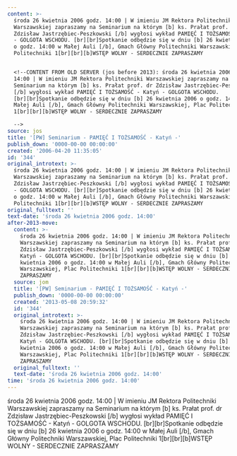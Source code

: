```yaml
---
content: >-
  środa 26 kwietnia 2006 godz. 14:00 | W imieniu JM Rektora Politechniki
  Warszawskiej zapraszamy na Seminarium na którym [b] ks. Prałat prof. dr
  Zdzisław Jastrzębiec-Peszkowski [/b] wygłosi wykład PAMIĘĆ I TOŻSAMOŚĆ - Katyń
  - GOLGOTA WSCHODU. [br][br]Spotkanie odbędzie się w dniu [b] 26 kwietnia 2006
  o godz. 14:00 w Małej Auli [/b], Gmach Główny Politechniki Warszawskiej, Plac
  Politechniki 1[br][br][b]WSTĘP WOLNY - SERDECZNIE ZAPRASZAMY


  <!--CONTENT FROM OLD SERVER (jos before 2013): środa 26 kwietnia 2006 godz.
  14:00 | W imieniu JM Rektora Politechniki Warszawskiej zapraszamy na
  Seminarium na którym [b] ks. Prałat prof. dr Zdzisław Jastrzębiec-Peszkowski
  [/b] wygłosi wykład PAMIĘĆ I TOŻSAMOŚĆ - Katyń - GOLGOTA WSCHODU.
  [br][br]Spotkanie odbędzie się w dniu [b] 26 kwietnia 2006 o godz. 14:00 w
  Małej Auli [/b], Gmach Główny Politechniki Warszawskiej, Plac Politechniki
  1[br][br][b]WSTĘP WOLNY - SERDECZNIE ZAPRASZAMY

  -->
source: jos
title: '[PW] Seminarium - PAMIĘĆ I TOŻSAMOŚĆ - Katyń -'
publish_down: '0000-00-00 00:00:00'
created: '2006-04-20 11:35:05'
id: '344'
original_introtext: >-
  środa 26 kwietnia 2006 godz. 14:00 | W imieniu JM Rektora Politechniki
  Warszawskiej zapraszamy na Seminarium na którym [b] ks. Prałat prof. dr
  Zdzisław Jastrzębiec-Peszkowski [/b] wygłosi wykład PAMIĘĆ I TOŻSAMOŚĆ - Katyń
  - GOLGOTA WSCHODU. [br][br]Spotkanie odbędzie się w dniu [b] 26 kwietnia 2006
  o godz. 14:00 w Małej Auli [/b], Gmach Główny Politechniki Warszawskiej, Plac
  Politechniki 1[br][br][b]WSTĘP WOLNY - SERDECZNIE ZAPRASZAMY
original_fulltext: ''
text-date: 'środa 26 kwietnia 2006 godz. 14:00'
after-2013-move:
  content: >-
    środa 26 kwietnia 2006 godz. 14:00 | W imieniu JM Rektora Politechniki
    Warszawskiej zapraszamy na Seminarium na którym [b] ks. Prałat prof. dr
    Zdzisław Jastrzębiec-Peszkowski [/b] wygłosi wykład PAMIĘĆ I TOŻSAMOŚĆ -
    Katyń - GOLGOTA WSCHODU. [br][br]Spotkanie odbędzie się w dniu [b] 26
    kwietnia 2006 o godz. 14:00 w Małej Auli [/b], Gmach Główny Politechniki
    Warszawskiej, Plac Politechniki 1[br][br][b]WSTĘP WOLNY - SERDECZNIE
    ZAPRASZAMY
  source: jom
  title: '[PW] Seminarium - PAMIĘĆ I TOŻSAMOŚĆ - Katyń -'
  publish_down: '0000-00-00 00:00:00'
  created: '2013-05-08 20:59:32'
  id: '344'
  original_introtext: >-
    środa 26 kwietnia 2006 godz. 14:00 | W imieniu JM Rektora Politechniki
    Warszawskiej zapraszamy na Seminarium na którym [b] ks. Prałat prof. dr
    Zdzisław Jastrzębiec-Peszkowski [/b] wygłosi wykład PAMIĘĆ I TOŻSAMOŚĆ -
    Katyń - GOLGOTA WSCHODU. [br][br]Spotkanie odbędzie się w dniu [b] 26
    kwietnia 2006 o godz. 14:00 w Małej Auli [/b], Gmach Główny Politechniki
    Warszawskiej, Plac Politechniki 1[br][br][b]WSTĘP WOLNY - SERDECZNIE
    ZAPRASZAMY
  original_fulltext: ''
  text-date: 'środa 26 kwietnia 2006 godz. 14:00'
time: 'środa 26 kwietnia 2006 godz. 14:00'
---
```

środa 26 kwietnia 2006 godz. 14:00 | W imieniu JM Rektora Politechniki Warszawskiej zapraszamy na Seminarium na którym [b] ks. Prałat prof. dr Zdzisław Jastrzębiec-Peszkowski [/b] wygłosi wykład PAMIĘĆ I TOŻSAMOŚĆ - Katyń - GOLGOTA WSCHODU. [br][br]Spotkanie odbędzie się w dniu [b] 26 kwietnia 2006 o godz. 14:00 w Małej Auli [/b], Gmach Główny Politechniki Warszawskiej, Plac Politechniki 1[br][br][b]WSTĘP WOLNY - SERDECZNIE ZAPRASZAMY

<!--CONTENT FROM OLD SERVER (jos before 2013): środa 26 kwietnia 2006 godz. 14:00 | W imieniu JM Rektora Politechniki Warszawskiej zapraszamy na Seminarium na którym [b] ks. Prałat prof. dr Zdzisław Jastrzębiec-Peszkowski [/b] wygłosi wykład PAMIĘĆ I TOŻSAMOŚĆ - Katyń - GOLGOTA WSCHODU. [br][br]Spotkanie odbędzie się w dniu [b] 26 kwietnia 2006 o godz. 14:00 w Małej Auli [/b], Gmach Główny Politechniki Warszawskiej, Plac Politechniki 1[br][br][b]WSTĘP WOLNY - SERDECZNIE ZAPRASZAMY
-->

<!--{{json:{"created_date":"2006-04-20 11:35:05","publish_down":"0000-00-00 00:00:00","id":"344"}}}-->